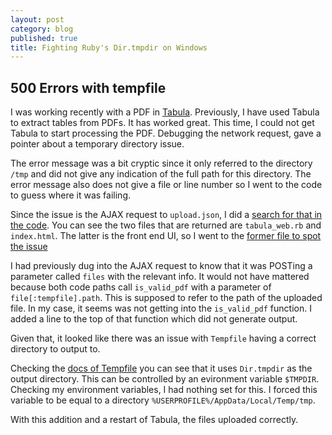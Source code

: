 ```yaml
---
layout: post
category: blog
published: true
title: Fighting Ruby's Dir.tmpdir on Windows
---
```

## 500 Errors with tempfile

I was working recently with a PDF in [Tabula](http://tabula.technology/).  Previously, I have used Tabula to extract tables from PDFs.  It has worked great.  This time, I could not get Tabula to start processing the PDF.  Debugging the network request, gave a pointer about a temporary directory issue.



The error message was a bit cryptic since it only referred to the directory `/tmp` and did not give any indication of the full path for this directory.  The error message also does not give a file or line number so I went to the code to guess where it was failing.

Since the issue is the AJAX request to  `upload.json`, I did a [search for that in the code](https://github.com/tabulapdf/tabula/search?utf8=%E2%9C%93&q=%22upload.json%22&type=Code).  You can see the two files that are returned are `tabula_web.rb` and `index.html`.  The latter is the front end UI, so I went to the [former file to spot the issue](https://github.com/tabulapdf/tabula/blob/92a23a1c1542cd082a3715ca847c2d1a532942df/webapp/tabula_web.rb#L178)

I had previously dug into the AJAX request to know that it was POSTing a parameter called `files` with the relevant info.  It would not have mattered because both code paths call `is_valid_pdf` with a parameter of `file[:tempfile].path`.  This is supposed to refer to the path of the uploaded file.  In my case, it seems was not getting into the `is_valid_pdf` function.  I added a line to the top of that function which did not generate output.

Given that, it looked like there was an issue with `Tempfile` having a correct directory to output to.

Checking the [docs of Tempfile](http://ruby-doc.org/stdlib-1.9.3/libdoc/tempfile/rdoc/Tempfile.html) you can see that it uses `Dir.tmpdir` as the output directory.  This can be controlled by an evironment variable `$TMPDIR`.  Checking my environment variables, I had nothing set for this.  I forced this variable to be equal to a directory `%USERPROFILE%/AppData/Local/Temp/tmp`.

With this addition and a restart of Tabula, the files uploaded correctly.

